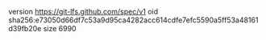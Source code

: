 version https://git-lfs.github.com/spec/v1
oid sha256:e73050d66df7c53a9d95ca4282acc614cdfe7efc5590a5ff53a48161d39fb20e
size 6990
